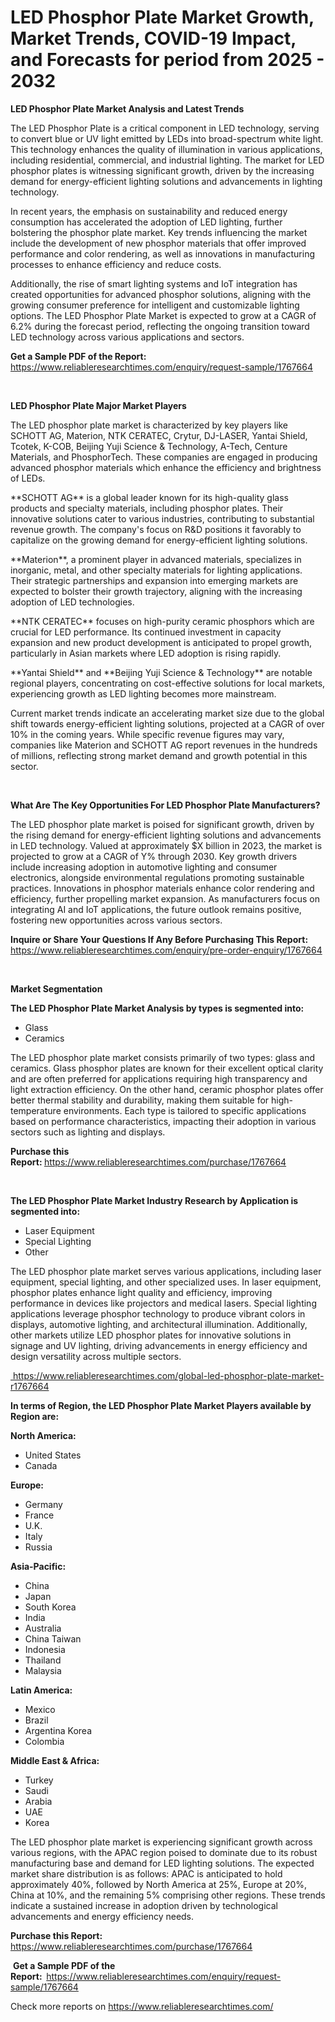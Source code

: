 <p><h1>LED Phosphor Plate Market Growth, Market Trends, COVID-19 Impact, and Forecasts for period from 2025 - 2032</h1></p><p><strong>LED Phosphor Plate Market Analysis and Latest Trends</strong></p>
<p><p>The LED Phosphor Plate is a critical component in LED technology, serving to convert blue or UV light emitted by LEDs into broad-spectrum white light. This technology enhances the quality of illumination in various applications, including residential, commercial, and industrial lighting. The market for LED phosphor plates is witnessing significant growth, driven by the increasing demand for energy-efficient lighting solutions and advancements in lighting technology. </p><p>In recent years, the emphasis on sustainability and reduced energy consumption has accelerated the adoption of LED lighting, further bolstering the phosphor plate market. Key trends influencing the market include the development of new phosphor materials that offer improved performance and color rendering, as well as innovations in manufacturing processes to enhance efficiency and reduce costs. </p><p>Additionally, the rise of smart lighting systems and IoT integration has created opportunities for advanced phosphor solutions, aligning with the growing consumer preference for intelligent and customizable lighting options. The LED Phosphor Plate Market is expected to grow at a CAGR of 6.2% during the forecast period, reflecting the ongoing transition toward LED technology across various applications and sectors.</p></p>
<p><strong>Get a Sample PDF of the Report:&nbsp;</strong> <a href="https://www.reliableresearchtimes.com/enquiry/request-sample/1767664?utm_campaign=3087&utm_medium=2&utm_source=Github&utm_content=ia&utm_term=03042025&utm_id=led-phosphor-plate">https://www.reliableresearchtimes.com/enquiry/request-sample/1767664</a></p>
<p>&nbsp;</p>
<p><strong>LED Phosphor Plate Major Market Players</strong></p>
<p><p>The LED phosphor plate market is characterized by key players like SCHOTT AG, Materion, NTK CERATEC, Crytur, DJ-LASER, Yantai Shield, Tcotek, K-COB, Beijing Yuji Science & Technology, A-Tech, Centure Materials, and PhosphorTech. These companies are engaged in producing advanced phosphor materials which enhance the efficiency and brightness of LEDs.</p><p>**SCHOTT AG** is a global leader known for its high-quality glass products and specialty materials, including phosphor plates. Their innovative solutions cater to various industries, contributing to substantial revenue growth. The company's focus on R&D positions it favorably to capitalize on the growing demand for energy-efficient lighting solutions.</p><p>**Materion**, a prominent player in advanced materials, specializes in inorganic, metal, and other specialty materials for lighting applications. Their strategic partnerships and expansion into emerging markets are expected to bolster their growth trajectory, aligning with the increasing adoption of LED technologies.</p><p>**NTK CERATEC** focuses on high-purity ceramic phosphors which are crucial for LED performance. Its continued investment in capacity expansion and new product development is anticipated to propel growth, particularly in Asian markets where LED adoption is rising rapidly.</p><p>**Yantai Shield** and **Beijing Yuji Science & Technology** are notable regional players, concentrating on cost-effective solutions for local markets, experiencing growth as LED lighting becomes more mainstream.</p><p>Current market trends indicate an accelerating market size due to the global shift towards energy-efficient lighting solutions, projected at a CAGR of over 10% in the coming years. While specific revenue figures may vary, companies like Materion and SCHOTT AG report revenues in the hundreds of millions, reflecting strong market demand and growth potential in this sector.</p></p>
<p>&nbsp;</p>
<p><strong>What Are The Key Opportunities For LED Phosphor Plate Manufacturers?</strong></p>
<p><p>The LED phosphor plate market is poised for significant growth, driven by the rising demand for energy-efficient lighting solutions and advancements in LED technology. Valued at approximately $X billion in 2023, the market is projected to grow at a CAGR of Y% through 2030. Key growth drivers include increasing adoption in automotive lighting and consumer electronics, alongside environmental regulations promoting sustainable practices. Innovations in phosphor materials enhance color rendering and efficiency, further propelling market expansion. As manufacturers focus on integrating AI and IoT applications, the future outlook remains positive, fostering new opportunities across various sectors.</p></p>
<p><strong>Inquire or Share Your Questions If Any Before Purchasing This Report:</strong> <a href="https://www.reliableresearchtimes.com/enquiry/pre-order-enquiry/1767664?utm_campaign=3087&utm_medium=2&utm_source=Github&utm_content=ia&utm_term=03042025&utm_id=led-phosphor-plate">https://www.reliableresearchtimes.com/enquiry/pre-order-enquiry/1767664</a></p>
<p>&nbsp;</p>
<p><strong>Market Segmentation</strong></p>
<p><strong>The LED Phosphor Plate Market Analysis by types is segmented into:</strong></p>
<p><ul><li>Glass</li><li>Ceramics</li></ul></p>
<p><p>The LED phosphor plate market consists primarily of two types: glass and ceramics. Glass phosphor plates are known for their excellent optical clarity and are often preferred for applications requiring high transparency and light extraction efficiency. On the other hand, ceramic phosphor plates offer better thermal stability and durability, making them suitable for high-temperature environments. Each type is tailored to specific applications based on performance characteristics, impacting their adoption in various sectors such as lighting and displays.</p></p>
<p><strong>Purchase this Report:&nbsp;</strong><a href="https://www.reliableresearchtimes.com/purchase/1767664?utm_campaign=3087&utm_medium=2&utm_source=Github&utm_content=ia&utm_term=03042025&utm_id=led-phosphor-plate">https://www.reliableresearchtimes.com/purchase/1767664</a></p>
<p>&nbsp;</p>
<p><strong>The LED Phosphor Plate Market Industry Research by Application is segmented into:</strong></p>
<p><ul><li>Laser Equipment</li><li>Special Lighting</li><li>Other</li></ul></p>
<p><p>The LED phosphor plate market serves various applications, including laser equipment, special lighting, and other specialized uses. In laser equipment, phosphor plates enhance light quality and efficiency, improving performance in devices like projectors and medical lasers. Special lighting applications leverage phosphor technology to produce vibrant colors in displays, automotive lighting, and architectural illumination. Additionally, other markets utilize LED phosphor plates for innovative solutions in signage and UV lighting, driving advancements in energy efficiency and design versatility across multiple sectors.</p></p>
<p><a href="https://www.reliableresearchtimes.com/global-led-phosphor-plate-market-r1767664?utm_campaign=3087&utm_medium=2&utm_source=Github&utm_content=ia&utm_term=03042025&utm_id=led-phosphor-plate">&nbsp;https://www.reliableresearchtimes.com/global-led-phosphor-plate-market-r1767664</a></p>
<p><strong>In terms of Region, the LED Phosphor Plate Market Players available by Region are:</strong></p>
<p>
    <p> <strong> North America: </strong>
        <ul>
            <li>United States</li>
            <li>Canada</li>
        </ul>
        </p> 
    <p> <strong> Europe: </strong>
        <ul>
            <li>Germany</li>
            <li>France</li>
            <li>U.K.</li>
            <li>Italy</li>
            <li>Russia</li>
        </ul>
        </p> 
    <p> <strong> Asia-Pacific: </strong>
        <ul>
            <li>China</li>
            <li>Japan</li>
            <li>South Korea</li>
            <li>India</li>
            <li>Australia</li>
            <li>China Taiwan</li>
            <li>Indonesia</li>
            <li>Thailand</li>
            <li>Malaysia</li>
        </ul>
        </p> 
    <p> <strong> Latin America: </strong>
        <ul>
            <li>Mexico</li>
            <li>Brazil</li>
            <li>Argentina Korea</li>
            <li>Colombia</li>
        </ul>
        </p> 
    <p> <strong> Middle East & Africa: </strong>
        <ul>
            <li>Turkey</li>
            <li>Saudi</li>
            <li>Arabia</li>
            <li>UAE</li>
            <li>Korea</li>
        </ul>
    </p>
    </p>
<p><p>The LED phosphor plate market is experiencing significant growth across various regions, with the APAC region poised to dominate due to its robust manufacturing base and demand for LED lighting solutions. The expected market share distribution is as follows: APAC is anticipated to hold approximately 40%, followed by North America at 25%, Europe at 20%, China at 10%, and the remaining 5% comprising other regions. These trends indicate a sustained increase in adoption driven by technological advancements and energy efficiency needs.</p></p>
<p><strong>Purchase this Report: </strong><a href="https://www.reliableresearchtimes.com/purchase/1767664?utm_campaign=3087&utm_medium=2&utm_source=Github&utm_content=ia&utm_term=03042025&utm_id=led-phosphor-plate">https://www.reliableresearchtimes.com/purchase/1767664</a></p>
<p>&nbsp;<strong>Get a Sample PDF of the Report:&nbsp;&nbsp;</strong><a href="https://www.reliableresearchtimes.com/enquiry/request-sample/1767664?utm_campaign=3087&utm_medium=2&utm_source=Github&utm_content=ia&utm_term=03042025&utm_id=led-phosphor-plate">https://www.reliableresearchtimes.com/enquiry/request-sample/1767664</a></p>
<p><strong></strong></p>
<p>Check more reports on <a href="https://www.reliableresearchtimes.com/?utm_campaign=3087&utm_medium=2&utm_source=Github&utm_content=ia&utm_term=03042025&utm_id=led-phosphor-plate">https://www.reliableresearchtimes.com/</a></p>